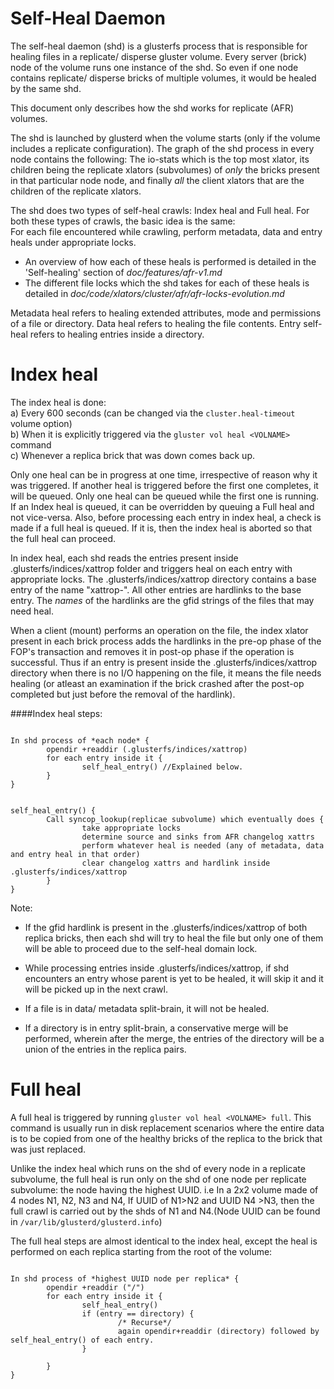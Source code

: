 Self-Heal Daemon
================
The self-heal daemon (shd) is a glusterfs process that is responsible for healing files in a replicate/ disperse gluster volume.
Every server (brick) node of the volume runs one instance of the shd. So even if one node contains replicate/ disperse bricks of
multiple volumes, it would be healed by the same shd.

This document only describes how the shd works for replicate (AFR) volumes.

The shd is launched by glusterd when the volume starts (only if the volume includes a replicate configuration). The graph
of the shd process in every node contains the following: The io-stats which is the top most xlator, its children being the
replicate xlators (subvolumes) of *only* the bricks present in that particular node node, and finally *all* the client xlators that are the children of the replicate xlators.

The shd does two types of self-heal crawls: Index heal and Full heal. For both these types of crawls, the basic idea is the same:  
For each file encountered while crawling, perform metadata, data and entry heals under appropriate locks.  
* An overview of how each of these heals is performed is detailed in the 'Self-healing' section of *doc/features/afr-v1.md*
* The different file locks which the shd takes for each of these heals is detailed in *doc/code/xlators/cluster/afr/afr-locks-evolution.md*

Metadata heal refers to healing extended attributes, mode and permissions of a file or directory.
Data heal refers to healing the file contents.
Entry self-heal refers to healing entries inside a directory.

Index heal
==========
The index heal is done:  
  a) Every 600 seconds (can be changed via the `cluster.heal-timeout` volume option)  
  b) When it is explicitly triggered via the `gluster vol heal <VOLNAME>` command  
  c) Whenever a replica brick that was down comes back up.  
  
Only one heal can be in progress at one time, irrespective of reason why it was triggered. If another heal is triggered before the first one completes, it will be queued.
Only one heal can be queued while the first one is running. If an Index heal is queued, it can be overridden by queuing a Full heal and not vice-versa.  Also, before processing
each entry in index heal, a check is made if a full heal is queued. If it is, then the index heal is aborted so that the full heal can proceed. 

In index heal, each shd reads the entries present inside .glusterfs/indices/xattrop folder and triggers heal on each entry with appropriate locks.
The .glusterfs/indices/xattrop directory contains a base entry of the name "xattrop-<virtual-gfid-string>". All other entries are hardlinks to the base entry. The
*names* of the hardlinks are the gfid strings of the files that may need heal. 

When a client (mount) performs an operation on the file, the index xlator present in each brick process adds the hardlinks in the pre-op phase of the FOP's transaction
and removes it in post-op phase if the operation is successful. Thus if an entry is present inside the .glusterfs/indices/xattrop directory when there is no I/O 
happening on the file, it means the file needs healing (or atleast an examination if the brick crashed after the post-op completed but just before the removal of the hardlink).

####Index heal steps:
<pre><code>
In shd process of *each node* {
        opendir +readdir (.glusterfs/indices/xattrop)
        for each entry inside it {
                self_heal_entry() //Explained below.
        }
}
</code></pre>

<pre><code>
self_heal_entry() {
        Call syncop_lookup(replicae subvolume) which eventually does {
                take appropriate locks
                determine source and sinks from AFR changelog xattrs	
                perform whatever heal is needed (any of metadata, data and entry heal in that order)
                clear changelog xattrs and hardlink inside .glusterfs/indices/xattrop
        }
}
</code></pre>

Note:
* If the gfid hardlink is present in the .glusterfs/indices/xattrop of both replica bricks, then each shd will try to heal the file but only one of them will be able to proceed due to the self-heal domain lock.

* While processing entries inside .glusterfs/indices/xattrop, if shd encounters an entry whose parent is yet to be healed, it will skip it and it will be picked up in the next crawl.

* If a file is in data/ metadata split-brain, it will not be healed.

* If a directory is in entry split-brain, a conservative merge will be performed, wherein after the merge, the entries of the directory will be a union of the entries in the replica pairs.

Full heal
=========
A full heal is triggered by running `gluster vol heal <VOLNAME> full`. This command is usually run in disk replacement scenarios where the entire data is to be copied from one of the healthy bricks of the replica to the brick that was just replaced.

Unlike the index heal which runs on the shd of every node in a replicate subvolume, the full heal is run only on the shd of one node per replicate subvolume: the node having the highest UUID.
i.e In a 2x2 volume made of 4 nodes N1, N2, N3 and N4, If UUID of N1>N2 and UUID N4 >N3, then the full crawl is carried out by the shds of N1 and N4.(Node UUID can be found in `/var/lib/glusterd/glusterd.info`)

The full heal steps are almost identical to the index heal, except the heal is performed on each replica starting from the root of the volume:
<pre><code>
In shd process of *highest UUID node per replica* {
        opendir +readdir ("/")
        for each entry inside it {
                self_heal_entry()
                if (entry == directory) {
                        /* Recurse*/
                        again opendir+readdir (directory) followed by self_heal_entry() of each entry.
                }
                
        }
}
</code></pre>
